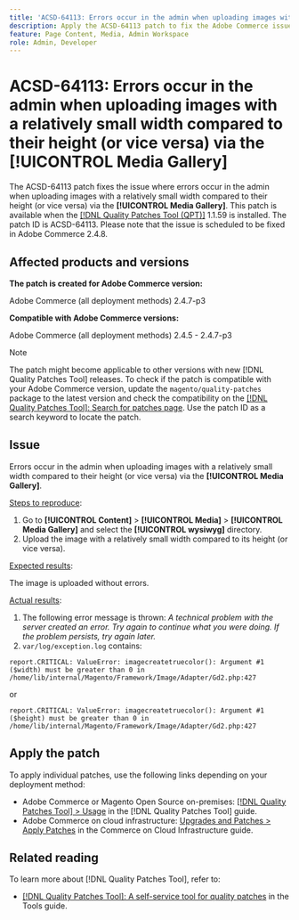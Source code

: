```yaml
---
title: 'ACSD-64113: Errors occur in the admin when uploading images with a relatively small width compared to their height (or vice versa) via the [!UICONTROL Media Gallery]'
description: Apply the ACSD-64113 patch to fix the Adobe Commerce issue where errors occur in the admin when uploading images with a relatively small width compared to their height (or vice versa) via the [!DNL Media Gallery].
feature: Page Content, Media, Admin Workspace
role: Admin, Developer
---
```

# ACSD-64113: Errors occur in the admin when uploading images with a relatively small width compared to their height (or vice versa) via the [!UICONTROL Media Gallery]

The ACSD-64113 patch fixes the issue where errors occur in the admin when uploading images with a relatively small width compared to their height (or vice versa) via the **[!UICONTROL Media Gallery]**. This patch is available when the [[!DNL Quality Patches Tool (QPT)]](/help/tools/quality-patches-tool/quality-patches-tool-to-self-serve-quality-patches.md) 1.1.59 is installed. The patch ID is ACSD-64113. Please note that the issue is scheduled to be fixed in Adobe Commerce 2.4.8.

## Affected products and versions

**The patch is created for Adobe Commerce version:**

Adobe Commerce (all deployment methods)  2.4.7-p3

**Compatible with Adobe Commerce versions:**

Adobe Commerce (all deployment methods) 2.4.5 - 2.4.7-p3

>[!NOTE]
>
>The patch might become applicable to other versions with new [!DNL Quality Patches Tool] releases. To check if the patch is compatible with your Adobe Commerce version, update the `magento/quality-patches` package to the latest version and check the compatibility on the [[!DNL Quality Patches Tool]: Search for patches page](https://experienceleague.adobe.com/tools/commerce-quality-patches/index.html). Use the patch ID as a search keyword to locate the patch.

## Issue

Errors occur in the admin when uploading images with a relatively small width compared to their height (or vice versa) via the **[!UICONTROL Media Gallery]**.

<u>Steps to reproduce</u>:

1. Go to **[!UICONTROL Content]** > **[!UICONTROL Media]** > **[!UICONTROL Media Gallery]** and select the **[!UICONTROL wysiwyg]** directory.
1. Upload the image with a relatively small width compared to its height (or vice versa).

<u>Expected results</u>:

The image is uploaded without errors.

<u>Actual results</u>:

1. The following error message is thrown:
*A technical problem with the server created an error. Try again to continue what you were doing. If the problem persists, try again later.*
1. `var/log/exception.log` contains:

```
report.CRITICAL: ValueError: imagecreatetruecolor(): Argument #1 ($width) must be greater than 0 in /home/lib/internal/Magento/Framework/Image/Adapter/Gd2.php:427
```

or

```
report.CRITICAL: ValueError: imagecreatetruecolor(): Argument #1 ($height) must be greater than 0 in /home/lib/internal/Magento/Framework/Image/Adapter/Gd2.php:427
```

## Apply the patch

To apply individual patches, use the following links depending on your deployment method:

* Adobe Commerce or Magento Open Source on-premises: [[!DNL Quality Patches Tool] > Usage](/help/tools/quality-patches-tool/usage.md) in the [!DNL Quality Patches Tool] guide.
* Adobe Commerce on cloud infrastructure: [Upgrades and Patches > Apply Patches](https://experienceleague.adobe.com/docs/commerce-cloud-service/user-guide/develop/upgrade/apply-patches.html) in the Commerce on Cloud Infrastructure guide.


## Related reading

To learn more about [!DNL Quality Patches Tool], refer to:

* [[!DNL Quality Patches Tool]: A self-service tool for quality patches](/help/tools/quality-patches-tool/quality-patches-tool-to-self-serve-quality-patches.md) in the Tools guide.
